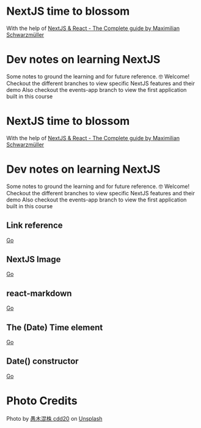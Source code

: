 # NextJS time to blossom

With the help of [NextJS & React - The Complete guide by Maximilian Schwarzmüller](https://www.udemy.com/course/nextjs-react-the-complete-guide/)

# Dev notes on learning NextJS

Some notes to ground the learning and for future reference.
🤓 Welcome!
Checkout the different branches to view specific NextJS features and their demo
Also checkout the events-app branch to view the first application built in this course

# NextJS time to blossom

With the help of [NextJS & React - The Complete guide by Maximilian Schwarzmüller](https://www.udemy.com/course/nextjs-react-the-complete-guide/)

# Dev notes on learning NextJS

Some notes to ground the learning and for future reference.
🤓 Welcome!
Checkout the different branches to view specific NextJS features and their demo
Also checkout the events-app branch to view the first application built in this course

## Link reference

[Go](https://nextjs.org/docs/api-reference/next/link)

## NextJS Image

[Go](https://nextjs.org/docs/api-reference/next/image)

## react-markdown

[Go](https://www.npmjs.com/package/react-markdown)

## The (Date) Time element

[Go](https://developer.mozilla.org/en-US/docs/Web/HTML/Element/time)

## Date() constructor

[Go](https://developer.mozilla.org/en-US/docs/Web/JavaScript/Reference/Global_Objects/Date/Date)

# Photo Credits

Photo by <a href="https://unsplash.com/@cdd20?utm_source=unsplash&utm_medium=referral&utm_content=creditCopyText">愚木混株 cdd20</a> on <a href="http://localhost:3000/collections/1659999/silhouette-%7C-anonymous-%7C-cutout?utm_source=unsplash&utm_medium=referral&utm_content=creditCopyText">Unsplash</a>
